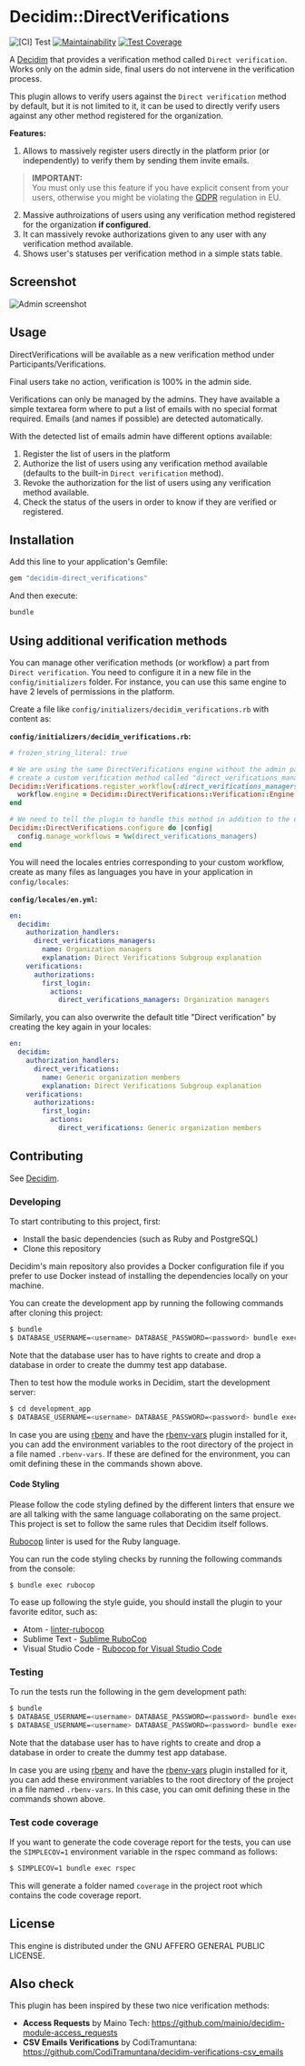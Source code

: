 # Decidim::DirectVerifications

![[CI] Test](https://github.com/Platoniq/decidim-verifications-direct_verifications/workflows/%5BCI%5D%20Test/badge.svg)
[![Maintainability](https://api.codeclimate.com/v1/badges/2195deb4de6c6354a6bc/maintainability)](https://codeclimate.com/github/Platoniq/decidim-verifications-direct_verifications/maintainability)
[![Test Coverage](https://api.codeclimate.com/v1/badges/2195deb4de6c6354a6bc/test_coverage)](https://codeclimate.com/github/Platoniq/decidim-verifications-direct_verifications/test_coverage)


A [Decidim](https://github.com/decidim/decidim) that provides a verification method called `Direct verification`. Works only on the admin side, final users do not intervene in the verification process.

This plugin allows to verify users against the `Direct verification` method by default, but it is not limited to it, it can be used to directly verify users against any other method registered for the organization.

**Features:**

1. Allows to massively register users directly in the platform prior (or independently) to verify them by sending them invite emails.
> **IMPORTANT:**<br>
> You must only use this feature if you have explicit consent from your users, otherwise you might be violating the [GDPR](https://eugdpr.org/) regulation in EU.
2. Massive authroizations of users using any verification method registered for the organization **if configured**.
3. It can massively revoke authorizations given to any user with any verification method available.
4. Shows user's statuses per verification method in a simple stats table.

## Screenshot

![Admin screenshot](examples/screenshot.png)

## Usage

DirectVerifications will be available as a new verification method under Participants/Verifications.

Final users take no action, verification is 100% in the admin side.

Verifications can only be managed by the admins. They have available a simple textarea form where to put a list of emails with no special format required. Emails (and names if possible) are detected automatically.

With the detected list of emails admin have different options available:

1. Register the list of users in the platform
2. Authorize the list of users using any verification method available (defaults to the built-in `Direct verification` method).
3. Revoke the authorization for the list of users using any verification method available.
4. Check the status of the users in order to know if they are verified or registered.

## Installation

Add this line to your application's Gemfile:

```ruby
gem "decidim-direct_verifications"
```

And then execute:

```bash
bundle
```

## Using additional verification methods

You can manage other verification methods (or workflow) a part from `Direct verification`. You need to configure it in a new file in the `config/initializers` folder.
For instance, you can use this same engine to have 2 levels of permissions in the platform. 

Create a file like `config/initializers/decidim_verifications.rb` with content as:

**`config/initializers/decidim_verifications.rb`:**

```ruby
# frozen_string_literal: true

# We are using the same DirectVerifications engine without the admin part to 
# create a custom verification method called "direct_verifications_managers"
Decidim::Verifications.register_workflow(:direct_verifications_managers) do |workflow|
  workflow.engine = Decidim::DirectVerifications::Verification::Engine
end

# We need to tell the plugin to handle this method in addition to the default "Direct verification". Any registered workflow is valid.
Decidim::DirectVerifications.configure do |config|
  config.manage_workflows = %w(direct_verifications_managers)
end

```

You will need the locales entries corresponding to your custom workflow, create as many files as languages you have in your application in `config/locales`:

**`config/locales/en.yml`:**

```yaml
en:
  decidim:
    authorization_handlers:
      direct_verifications_managers:
        name: Organization managers
        explanation: Direct Verifications Subgroup explanation
    verifications:
      authorizations:
        first_login:
          actions:
            direct_verifications_managers: Organization managers
```

Similarly, you can also overwrite the default title "Direct verification" by creating the key again in your locales:

```yaml
en:
  decidim:
    authorization_handlers:
      direct_verifications:
        name: Generic organization members
        explanation: Direct Verifications Subgroup explanation
    verifications:
      authorizations:
        first_login:
          actions:
            direct_verifications: Generic organization members
```


## Contributing

See [Decidim](https://github.com/decidim/decidim).

### Developing

To start contributing to this project, first:

- Install the basic dependencies (such as Ruby and PostgreSQL)
- Clone this repository

Decidim's main repository also provides a Docker configuration file if you
prefer to use Docker instead of installing the dependencies locally on your
machine.

You can create the development app by running the following commands after
cloning this project:

```bash
$ bundle
$ DATABASE_USERNAME=<username> DATABASE_PASSWORD=<password> bundle exec rake development_app
```

Note that the database user has to have rights to create and drop a database in
order to create the dummy test app database.

Then to test how the module works in Decidim, start the development server:

```bash
$ cd development_app
$ DATABASE_USERNAME=<username> DATABASE_PASSWORD=<password> bundle exec rails s
```

In case you are using [rbenv](https://github.com/rbenv/rbenv) and have the
[rbenv-vars](https://github.com/rbenv/rbenv-vars) plugin installed for it, you
can add the environment variables to the root directory of the project in a file
named `.rbenv-vars`. If these are defined for the environment, you can omit
defining these in the commands shown above.

#### Code Styling

Please follow the code styling defined by the different linters that ensure we
are all talking with the same language collaborating on the same project. This
project is set to follow the same rules that Decidim itself follows.

[Rubocop](https://rubocop.readthedocs.io/) linter is used for the Ruby language.

You can run the code styling checks by running the following commands from the
console:

```
$ bundle exec rubocop
```

To ease up following the style guide, you should install the plugin to your
favorite editor, such as:

- Atom - [linter-rubocop](https://atom.io/packages/linter-rubocop)
- Sublime Text - [Sublime RuboCop](https://github.com/pderichs/sublime_rubocop)
- Visual Studio Code - [Rubocop for Visual Studio Code](https://github.com/misogi/vscode-ruby-rubocop)

### Testing

To run the tests run the following in the gem development path:

```bash
$ bundle
$ DATABASE_USERNAME=<username> DATABASE_PASSWORD=<password> bundle exec rake test_app
$ DATABASE_USERNAME=<username> DATABASE_PASSWORD=<password> bundle exec rspec
```

Note that the database user has to have rights to create and drop a database in
order to create the dummy test app database.

In case you are using [rbenv](https://github.com/rbenv/rbenv) and have the
[rbenv-vars](https://github.com/rbenv/rbenv-vars) plugin installed for it, you
can add these environment variables to the root directory of the project in a
file named `.rbenv-vars`. In this case, you can omit defining these in the
commands shown above.

### Test code coverage

If you want to generate the code coverage report for the tests, you can use
the `SIMPLECOV=1` environment variable in the rspec command as follows:

```bash
$ SIMPLECOV=1 bundle exec rspec
```

This will generate a folder named `coverage` in the project root which contains
the code coverage report.

## License

This engine is distributed under the GNU AFFERO GENERAL PUBLIC LICENSE.

## Also check

This plugin has been inspired by these two nice verification methods:

- **Access Requests** by Maino Tech: https://github.com/mainio/decidim-module-access_requests
- **CSV Emails Verifications** by CodiTramuntana: https://github.com/CodiTramuntana/decidim-verifications-csv_emails
